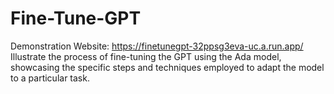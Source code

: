 # Fine-Tune-GPT

Demonstration Website: https://finetunegpt-32ppsg3eva-uc.a.run.app/
Illustrate the process of fine-tuning the GPT using the Ada model, showcasing the specific steps and techniques employed to adapt the model to a particular task.

